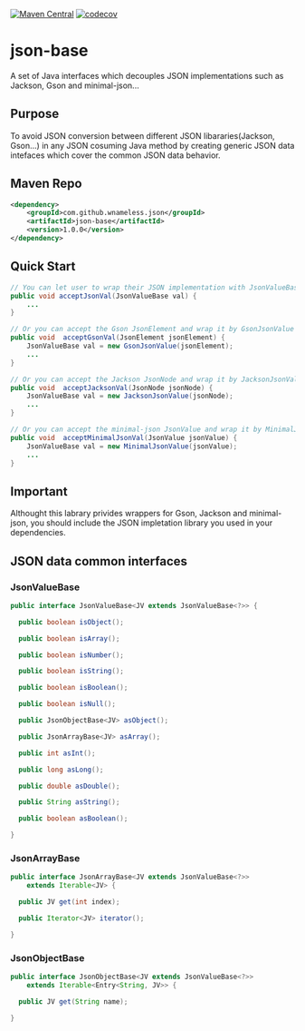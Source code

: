 [![Maven Central](https://maven-badges.herokuapp.com/maven-central/com.github.wnameless.json/json-base/badge.svg)](https://maven-badges.herokuapp.com/maven-central/com.github.wnameless.json/json-base)
[![codecov](https://codecov.io/gh/wnameless/json-base/branch/master/graph/badge.svg)](https://codecov.io/gh/wnameless/json-base)

json-base
=============
A set of Java interfaces which decouples JSON implementations such as Jackson, Gson and minimal-json...

## Purpose
To avoid JSON conversion between different JSON libararies(Jackson, Gson...) in any JSON cosuming Java method by creating generic JSON data intefaces which cover the common JSON data behavior.

## Maven Repo
```xml
<dependency>
	<groupId>com.github.wnameless.json</groupId>
	<artifactId>json-base</artifactId>
	<version>1.0.0</version>
</dependency>
```

## Quick Start
```java
// You can let user to wrap their JSON implementation with JsonValueBase interface
public void acceptJsonVal(JsonValueBase val) {
	...
}

// Or you can accept the Gson JsonElement and wrap it by GsonJsonValue within your library
public void  acceptGsonVal(JsonElement jsonElement) {
	JsonValueBase val = new GsonJsonValue(jsonElement);
	...
}

// Or you can accept the Jackson JsonNode and wrap it by JacksonJsonValue within your library
public void  acceptJacksonVal(JsonNode jsonNode) {
	JsonValueBase val = new JacksonJsonValue(jsonNode);
	...
}

// Or you can accept the minimal-json JsonValue and wrap it by MinimalJsonValue within your library
public void  acceptMinimalJsonVal(JsonValue jsonValue) {
	JsonValueBase val = new MinimalJsonValue(jsonValue);
	...
}
```

## Important
Althought this labrary privides wrappers for Gson, Jackson and minimal-json, you should  include the JSON impletation library you used in your dependencies.

## JSON data common interfaces
### JsonValueBase
```java
public interface JsonValueBase<JV extends JsonValueBase<?>> {

  public boolean isObject();

  public boolean isArray();

  public boolean isNumber();

  public boolean isString();

  public boolean isBoolean();

  public boolean isNull();

  public JsonObjectBase<JV> asObject();

  public JsonArrayBase<JV> asArray();

  public int asInt();

  public long asLong();

  public double asDouble();

  public String asString();

  public boolean asBoolean();

}
```

### JsonArrayBase
```java
public interface JsonArrayBase<JV extends JsonValueBase<?>>
    extends Iterable<JV> {

  public JV get(int index);

  public Iterator<JV> iterator();

}

```

### JsonObjectBase
```java
public interface JsonObjectBase<JV extends JsonValueBase<?>>
    extends Iterable<Entry<String, JV>> {

  public JV get(String name);

}

```